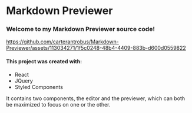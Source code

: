 # Markdown Previewer
### Welcome to my Markdown Previewer source code!



https://github.com/carterantrobus/Markdown-Previewer/assets/113034271/1f5c0248-48b4-4409-883b-d600d0559822



#### This project was created with:

* React
* JQuery
* Styled Components

It contains two components, the editor and the previewer, which can both be maximized to focus on one or the other.
